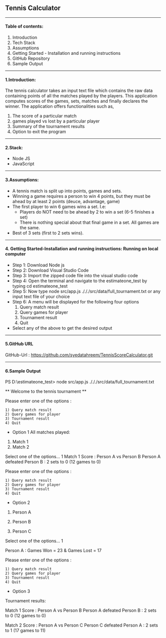  ## Tennis Calculator

----------------------------------------------
#### Table of contents:
1. Introduction
2. Tech Stack
3. Assumptions
4. Getting Started - Installation and running instructions
5. GitHub Repository
6. Sample Output
 

---------------------------------------------------------------------------------------------------

#### 1.Introduction:
 
The tennis calculator takes an input text file which contains the raw data containing points of all the matches played by the players.
This application computes scores of the games, sets, matches and finally declares the winner.
The application offers functionalities such as,
1. The score of a particular match 
2. games played vs lost by a particular player
3. Summary of the tournament results
4. Option to exit the program

 
-----------------------------------------------------------------------------------------------------

#### 2.Stack:
* Node JS
* JavaScript

--------------------------------------------------------------------------------------------------------

#### 3.Assumptions:

* A tennis match is split up into points, games and sets.
* Winning a game requires a person to win 4 points, but they must be ahead by at least 2 points (deuce, advantage, game)
* The first player to win 6 games wins a set. I.e:
    * Players do NOT need to be ahead by 2 to win a set (6-5 finishes a set) 
    * There is nothing special about that final game in a set. All games are the same.
* Best of 3 sets (first to 2 sets wins).

-------------------------------------------------------------------------------------------------------

#### 4. Getting Started-Installation and running instructions: Running on local computer
* Step 1: Download Node js
* Step 2: Download Visual Studio Code
* Step 3: Import the zipped code file into the visual studio code
* Step 4: Open the terminal and navigate to the estimateone_test by typing cd estimateone_test
* Step 5: Now type node src/app.js ./././src/data/full_tournament.txt or any input text file of your choice 
* Step 6: A menu will be displayed for the following four options 
   1.  Query match result
   2.  Query games for player
   3.  Tournament result
   4.  Quit
* Select any of the above to get the desired output
  

------------------------------------------------------------------------------------------------------

#### 5.GitHub URL
GitHub-Url : https://github.com/syedatahreem/TennisScoreCalculator.git

------------------------------------------------------------------------------------------------------

#### 6.Sample Output
 
PS D:\estimateone_test> node src/app.js ./././src/data/full_tournament.txt

** Welcome to the tennis tournament **

Please enter one of the options :

    1) Query match result
    2) Query games for player
    3) Tournament result
    4) Quit


 * Option 1
All matches played:
1. Match 1
2. Match 2

Select one of the options...
1
Match 1 Score : Person A vs Person B
Person A defeated Person B : 2 sets to 0  (12 games to 0)

Please enter one of the options :

    1) Query match result
    2) Query games for player
    3) Tournament result
    4) Quit


 * Option 2
1. Person A

2. Person B

3. Person C

Select one of the options...
1

Person A : Games Won = 23 & Games Lost = 17

Please enter one of the options :

    1) Query match result
    2) Query games for player
    3) Tournament result
    4) Quit



* Option 3

Tournament results:

Match 1 Score : Person A vs Person B
Person A defeated Person B : 2 sets to 0  (12 games to 0)

Match 2 Score : Person A vs Person C
Person C defeated Person A : 2 sets to 1  (17 games to 11)

 
